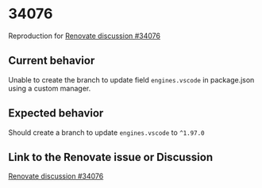 # 34076

Reproduction for [Renovate discussion #34076](https://github.com/renovatebot/renovate/discussions/34076)

## Current behavior

Unable to create the branch to update field `engines.vscode` in package.json using a custom manager.

## Expected behavior

Should create a branch to update `engines.vscode` to `^1.97.0`

## Link to the Renovate issue or Discussion

[Renovate discussion #34076](https://github.com/renovatebot/renovate/discussions/34076)

